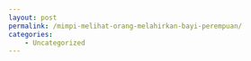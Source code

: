 ```yaml
---
layout: post
permalink: /mimpi-melihat-orang-melahirkan-bayi-perempuan/
categories:
    - Uncategorized
---
```


